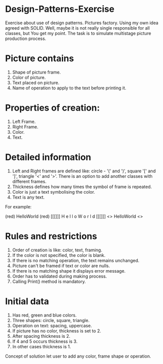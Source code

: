 # Design-Patterns-Exercise
Exercise about use of design patterns. Pictures factory. Using my own idea agreed with SOLID. Well, maybe it is not really single responsible for all classes, but You get my point.
The task is to simulate multistage picture production process.
# Picture contains
1. Shape of picture frame.
2. Color of picture.
3. Text placed on picture.
4. Name of operation to apply to the text before printing it.
# Properties of creation:
1. Left Frame.
2. Right Frame.
3. Color.
4. Text.
# Detailed information
1. Left and Right frames are defined like: circle - '(' and ')', square '[' and ']', triangle '<' and '>'. There is an option to add another classes with different frames.
2. Thickness defines how many times the symbol of frame is repeated.
3. Color is just a text symbolising the color.
4. Text is any text.

For example:

(red) HelloWorld (red)
[[[]]] H e l l o W o r l d [[[]]]
<<green>> HelloWorld <<green>>

# Rules and restrictions
1. Order of creation is like: color, text, framing.
2. If the color is not specified, the color is blank.
3. If there is no matching operation, the text remains unchanged.
4. Picture can't be framed if text or color are nulls.
5. If there is no matching shape it displays error message.
6. Order has to validated during making process.
7. Calling Print() method is mandatory.
# Initial data
1. Has red, green and blue colors.
2. Three shapes: circle, square, triangle.
3. Operation on text: spacing, uppercase.
4. If picture has no color, thickness is set to 2.
5. After spacing thickness is 2.
6. If 4 and 5 occurs thickness is 3.
7. In other cases thickness is 1.

Concept of solution let user to add any color, frame shape or operation.
